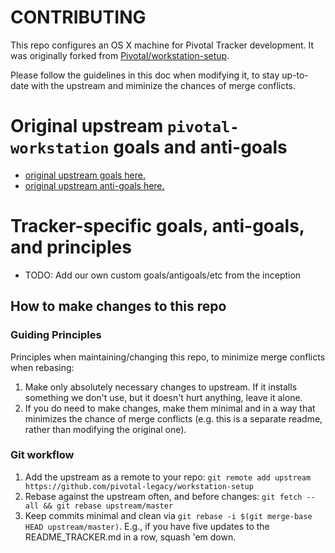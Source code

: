 # CONTRIBUTING

This repo configures an OS X machine for Pivotal Tracker development. It was originally
forked from [Pivotal/workstation-setup](https://github.com/Pivotal/workstation-setup).

Please follow the guidelines in this doc when modifying it, to stay up-to-date with the upstream and miminize the chances of merge conflicts.

# Original upstream `pivotal-workstation` goals and anti-goals

* [original upstream goals here.](README.md#goals)
* [original upstream anti-goals here.](README.md#anti-goals)

# Tracker-specific goals, anti-goals, and principles

* TODO: Add our own custom goals/antigoals/etc from the inception

## How to make changes to this repo

### Guiding Principles

Principles when maintaining/changing this repo, to minimize merge conflicts when rebasing:

1. Make only absolutely necessary changes to upstream.  If it installs something we
   don't use, but it doesn't hurt anything, leave it alone.
1. If you do need to make changes, make them minimal and in a way that minimizes
   the chance of merge conflicts (e.g. this is a separate readme, rather than modifying
   the original one).

### Git workflow

1. Add the upstream as a remote to your repo: `git remote add upstream https://github.com/pivotal-legacy/workstation-setup`
1. Rebase against the upstream often, and before changes: `git fetch --all && git rebase upstream/master`
1. Keep commits minimal and clean via `git rebase -i $(git merge-base HEAD upstream/master)`.  E.g., if you have five
   updates to the README_TRACKER.md in a row, squash 'em down.
